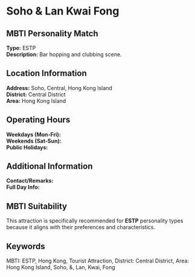 # Soho & Lan Kwai Fong

## MBTI Personality Match
**Type:** ESTP  
**Description:** Bar hopping and clubbing scene.

## Location Information
**Address:** Soho, Central, Hong Kong Island  
**District:** Central District  
**Area:** Hong Kong Island

## Operating Hours
**Weekdays (Mon-Fri):**   
**Weekends (Sat-Sun):**   
**Public Holidays:** 

## Additional Information
**Contact/Remarks:**   
**Full Day Info:** 

## MBTI Suitability
This attraction is specifically recommended for **ESTP** personality types because it aligns with their preferences and characteristics.

## Keywords
MBTI: ESTP, Hong Kong, Tourist Attraction, District: Central District, Area: Hong Kong Island, Soho, &, Lan, Kwai, Fong
